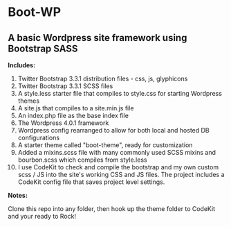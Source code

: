 Boot-WP
====

A basic Wordpress site framework using Bootstrap SASS
----------------------

**Includes:**

1. Twitter Bootstrap 3.3.1 distribution files - css, js, glyphicons
2. Twitter Bootstrap 3.3.1 SCSS files
3. A style.less starter file that compiles to style.css for starting Wordpress themes
4. A site.js that compiles to a site.min.js file
5. An index.php file as the base index file
6. The Wordpress 4.0.1 framework
7. Wordpress config rearranged to allow for both local and hosted DB configurations
8. A starter theme called "boot-theme", ready for customization
9. Added a mixins.scss file with many commonly used SCSS mixins and bourbon.scss which compiles from style.less
10. I use CodeKit to check and compile the bootstrap and my own custom scss / JS into the site's working CSS and JS files. The project includes a CodeKit config file that saves project level settings.

**Notes:** 

Clone this repo into any folder, then hook up the theme folder to CodeKit and your ready to Rock!
